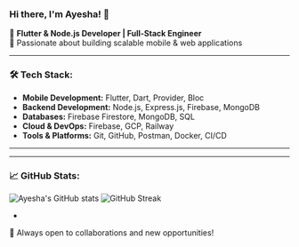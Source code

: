 ### Hi there, I'm Ayesha! 👋

🚀 **Flutter & Node.js Developer | Full-Stack Engineer**  
🎯 Passionate about building scalable mobile & web applications  

---

### 🛠 Tech Stack:
- **Mobile Development:** Flutter, Dart, Provider, Bloc
- **Backend Development:** Node.js, Express.js, Firebase, MongoDB
- **Databases:** Firebase Firestore, MongoDB, SQL
- **Cloud & DevOps:** Firebase, GCP, Railway
- **Tools & Platforms:** Git, GitHub, Postman, Docker, CI/CD

---


---

### 📈 GitHub Stats:
![Ayesha's GitHub stats](https://github-readme-stats.vercel.app/api?username=aiqalatif&show_icons=true&theme=radical)
![GitHub Streak](https://streak-stats.demolab.com/?user=aiqalatif&theme=dark&hide_border=true)


  




-

🚀 Always open to collaborations and new opportunities!
